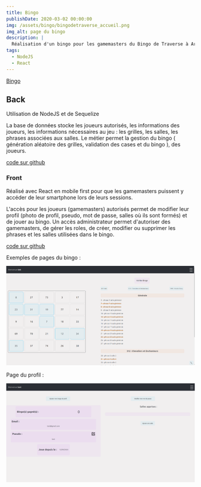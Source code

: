 ```yaml
---
title: Bingo
publishDate: 2020-03-02 00:00:00
img: /assets/bingo/bingodetraverse_accueil.png
img_alt: page du bingo
description: |
  Réalisation d'un bingo pour les gamemasters du Bingo de Traverse à Arras
tags:
  - NodeJS
  - React
---
```


[Bingo](https://bingodetraverse.webvibebuilder.fr/)

## Back

Utilisation de NodeJS et de Sequelize

La base de données stocke les joueurs autorisés, les informations des joueurs, les informations nécessaires au jeu : les grilles, les salles, les phrases associées aux salles.
Le métier permet la gestion du bingo ( génération aléatoire des grilles, validation des cases et du bingo ), des joueurs.

[code sur github](https://github.com/sebastien-76/bingoDeTraverseBack)

### Front

Réalisé avec React en mobile first pour que les gamemasters puissent y accéder de leur smartphone lors de leurs sessions.

L'accès pour les joueurs (gamemasters) autorisés permet de modifier leur profil (photo de profil, pseudo, mot de passe, salles où ils sont formés) et de jouer au bingo.
Un accès administrateur permet d'autoriser des gamemasters, de gérer les roles, de créer, modifier ou supprimer les phrases et les salles utilisées dans le bingo.

[code sur github](https://github.com/sebastien-76/bingoDeTraverseFront)

Exemples de pages du bingo :

![bingoAccueil](/assets/bingo/bingodetraverse.png#thumbnail)

Page du profil :

![bingoProfil](/assets/bingo/bingodetraverse_profil.png#thumbnail)


